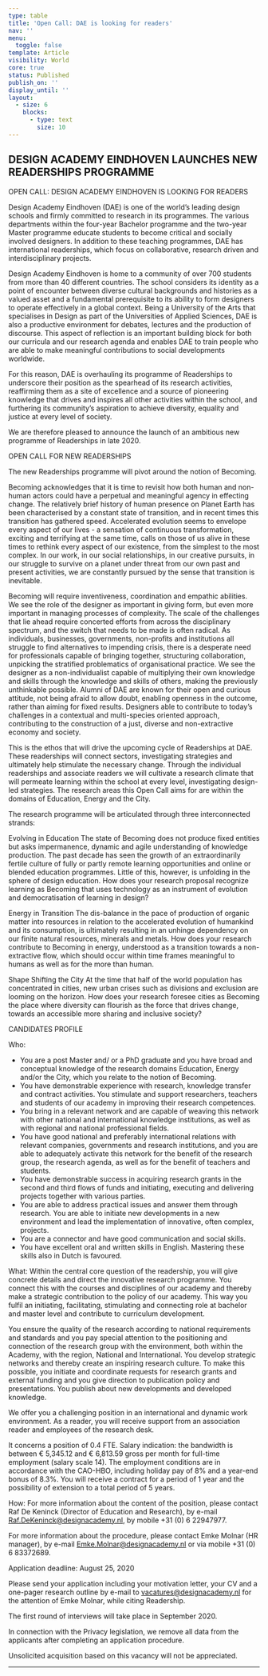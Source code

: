 ```yaml
---
type: table
title: 'Open Call: DAE is looking for readers'
nav: ''
menu: 
  toggle: false
template: Article
visibility: World
core: true
status: Published
publish_on: ''
display_until: ''
layout:
  - size: 6
    blocks:
      - type: text
        size: 10
---
```


## DESIGN ACADEMY EINDHOVEN LAUNCHES NEW READERSHIPS PROGRAMME
OPEN CALL: DESIGN ACADEMY EINDHOVEN IS LOOKING FOR READERS

Design Academy Eindhoven (DAE) is one of the world’s leading design schools and firmly committed to research in its programmes. The various departments within the four-year Bachelor programme and the two-year Master programme educate students to become critical and socially involved designers. In addition to these teaching programmes, DAE has international readerships, which focus on collaborative, research driven and interdisciplinary projects.

Design Academy Eindhoven is home to a community of over 700 students from more than 40 different countries. The school considers its identity as a point of encounter between diverse cultural backgrounds and histories as a valued asset and a fundamental prerequisite to its ability to form designers to operate effectively in a global context. Being a University of the Arts that specialises in Design as part of the Universities of Applied Sciences, DAE is also a productive environment for debates, lectures and the production of discourse. This aspect of reflection is an important building block for both our curricula and our research agenda and enables DAE to train people who are able to make meaningful contributions to social developments worldwide.

For this reason, DAE is overhauling its programme of Readerships to underscore their position as the spearhead of its research activities, reaffirming them as a site of excellence and a source of pioneering knowledge that drives and inspires all other activities within the school, and furthering its community’s aspiration to achieve diversity, equality and justice at every level of society.

We are therefore pleased to announce the launch of an ambitious new programme of Readerships in late 2020.
 

OPEN CALL FOR NEW READERSHIPS

The new Readerships programme will pivot around the notion of Becoming.

Becoming acknowledges that it is time to revisit how both human and non-human actors could have a perpetual and meaningful agency in effecting change. The relatively brief history of human presence on Planet Earth has been characterised by a constant state of transition, and in recent times this transition has gathered speed. Accelerated evolution seems to envelope every aspect of our lives - a sensation of continuous transformation, exciting and terrifying at the same time, calls on those of us alive in these times to rethink every aspect of our existence, from the simplest to the most complex. In our work, in our social relationships, in our creative pursuits, in our struggle to survive on a planet under threat from our own past and present activities, we are constantly pursued by the sense that transition is inevitable.

Becoming will require inventiveness, coordination and empathic abilities. We see the role of the designer as important in giving form, but even more important in managing processes of complexity. The scale of the challenges that lie ahead require concerted efforts from across the disciplinary spectrum, and the switch that needs to be made is often radical. As individuals, businesses, governments, non-profits and institutions all struggle to find alternatives to impending crisis, there is a desperate need for professionals capable of bringing together, structuring collaboration, unpicking the stratified problematics of organisational practice. We see the designer as a non-individualist capable of multiplying their own knowledge and skills through the knowledge and skills of others, making the previously unthinkable possible. Alumni of DAE are known for their open and curious attitude, not being afraid to allow doubt, enabling openness in the outcome, rather than aiming for fixed results. Designers able to contribute to today’s challenges in a contextual and multi-species oriented approach, contributing to the construction of a just, diverse and non-extractive economy and society.

This is the ethos that will drive the upcoming cycle of Readerships at DAE. These readerships will connect sectors, investigating strategies and ultimately help stimulate the necessary change. Through the individual readerships and associate readers we will cultivate a research climate that will permeate learning within the school at every level, investigating design-led strategies. The research areas this Open Call aims for are within the domains of Education, Energy and the City.

The research programme will be articulated through three interconnected strands:

Evolving in Education
The state of Becoming does not produce fixed entities but asks impermanence, dynamic and agile understanding of knowledge production. The past decade has seen the growth of an extraordinarily fertile culture of fully or partly remote learning opportunities and online or blended education programmes. Little of this, however, is unfolding in the sphere of design education. How does your research proposal recognize learning as Becoming that uses technology as an instrument of evolution and democratisation of learning in design?

Energy in Transition
The dis-balance in the pace of production of organic matter into resources in relation to the accelerated evolution of humankind and its consumption, is ultimately resulting in an unhinge dependency on our finite natural resources, minerals and metals. How does your research contribute to Becoming in energy, understood as a transition towards a non-extractive flow, which should occur within time frames meaningful to humans as well as for the more than human.

Shape Shifting the City
At the time that half of the world population has concentrated in cities, new urban crises such as divisions and exclusion are looming on the horizon. How does your research foresee cities as Becoming the place where diversity can flourish as the force that drives change, towards an accessible more sharing and inclusive society?

CANDIDATES PROFILE

Who:

 -  You are a post Master and/ or a PhD graduate and you have broad and conceptual knowledge of the research domains Education, Energy and/or the City, which you relate to the notion of Becoming.
 -  You have demonstrable experience with research, knowledge transfer and contract activities. You stimulate and support researchers, teachers and students of our academy in improving their research competences.
 -  You bring in a relevant network and are capable of weaving this network with other national and international knowledge institutions, as well as with regional and national professional fields.
 -  You have good national and preferably international relations with relevant companies, governments and research institutions, and you are able to adequately activate this network for the benefit of the research group, the research agenda, as well as for the benefit of teachers and students.
 -  You have demonstrable success in acquiring research grants in the second and third flows of funds and initiating, executing and delivering projects together with various parties.
 -  You are able to address practical issues and answer them through research. You are able to initiate new developments in a new environment and lead the implementation of innovative, often complex, projects.
 -  You are a connector and have good communication and social skills.
 -  You have excellent oral and written skills in English. Mastering these skills also in Dutch is favoured.

What:
Within the central core question of the readership, you will give concrete details and direct the innovative research programme. You connect this with the courses and disciplines of our academy and thereby make a strategic contribution to the policy of our academy. This way you fulfil an initiating, facilitating, stimulating and connecting role at bachelor and master level and contribute to curriculum development.

You ensure the quality of the research according to national requirements and standards and you pay special attention to the positioning and connection of the research group with the environment, both within the Academy, with the region, National and International. You develop strategic networks and thereby create an inspiring research culture. To make this possible, you initiate and coordinate requests for research grants and external funding and you give direction to publication policy and presentations. You publish about new developments and developed knowledge.

We offer you a challenging position in an international and dynamic work environment. As a reader, you will receive support from an association reader and employees of the research desk.

It concerns a position of 0.4 FTE. Salary indication: the bandwidth is between € 5,345.12 and € 6,813.59 gross per month for full-time employment (salary scale 14). The employment conditions are in accordance with the CAO-HBO, including holiday pay of 8% and a year-end bonus of 8.3%. You will receive a contract for a period of 1 year and the possibility of extension to a total period of 5 years.

How:
For more information about the content of the position, please contact Raf De Keninck (Director of Education and Research), by e-mail Raf.DeKeninck@designacademy.nl, by mobile +31 (0) 6 22947977.

For more information about the procedure, please contact Emke Molnar (HR manager), by e-mail Emke.Molnar@designacademy.nl or via mobile +31 (0) 6 83372689.

Application deadline: August 25, 2020

Please send your application including your motivation letter, your CV and a one-pager research outline by e-mail to vacatures@designacademy.nl  for the attention of Emke Molnar, while citing Readership.

The first round of interviews will take place in September 2020.

In connection with the Privacy legislation, we remove all data from the applicants after completing an application procedure.

Unsolicited acquisition based on this vacancy will not be appreciated.

---
